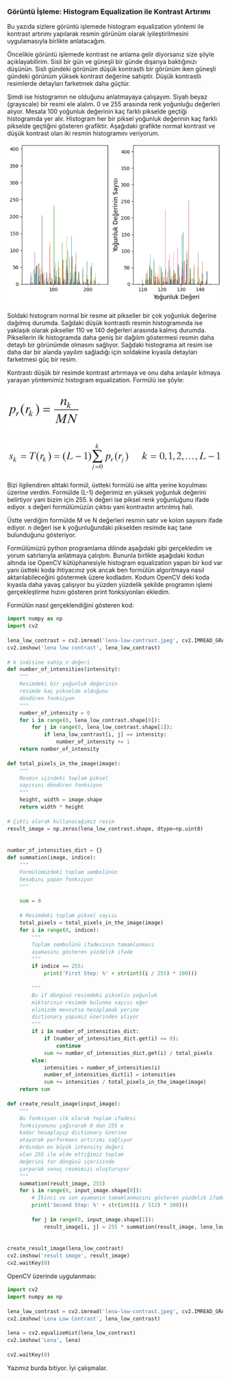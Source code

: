### Görüntü İşleme: Histogram Equalization ile Kontrast Artırımı
Bu yazıda sizlere görüntü işlemede histogram equalization yöntemi ile kontrast artırımı yapılarak resmin görünüm olarak iyileştirilmesini uygulamasıyla birlikte anlatacağım.

Öncelikle görüntü işlemede kontrast ne anlama gelir diyorsanız size şöyle açıklayabilirim. Sisli bir gün ve güneşli bir günde dışarıya baktığınızı düşünün. Sisli gündeki görünüm düşük kontrastlı bir görünüm iken güneşli gündeki görünüm yüksek kontrast değerine sahiptir. Düşük kontrastlı resimlerde detayları farketmek daha güçtür.

Şimdi ise histogramın ne olduğunu anlatmayaya çalışayım. Siyah beyaz (grayscale) bir resmi ele alalım. 0 ve 255 arasında renk yoğunluğu değerleri alıyor. Mesala 100 yoğunluk değerinin kaç farklı pikselde geçtiği histogramda yer alır. Histogram her bir piksel yoğunluk değerinin kaç farklı pikselde geçtiğini gösteren grafiktir. Aşağıdaki grafikte normal kontrast ve düşük kontrast olan iki resmin histogramını veriyorum.

![histogram](grafik.png)

Soldaki histogram normal bir resme ait pikseller bir çok yoğunluk değerine dağılmış durumda. Sağdaki düşük kontrastlı resmin histogramında ise yaklaşık olarak pikseller 110 ve 140 değerleri arasında kalmış durumda. Piksellerin ilk histogramda daha geniş bir dağılım göstermesi resmin daha detaylı bir görünümde olmasını sağlıyor. Sağdaki histograma ait resim ise daha dar bir alanda yayılım sağladığı için soldakine kıyasla detayları farketmesi güç bir resim.

Kontrastı düşük bir resimde kontrast artırmaya ve onu daha anlaşılır kılmaya yarayan yöntemimiz histogram equalization. Formülü ise şöyle:

![Formül 1](formul1.png)

![Formül2](formul2.png)

Bizi ilgilendiren alttaki formül, üstteki formülü ise altta yerine koyulması üzerine verdim. Formülde (L-1) değerimiz en yüksek yoğunluk değerini belirtiyor yani bizim için 255. k değeri ise piksel renk yoğunluğunu ifade ediyor. s değeri formülümüzün çıktısı yani kontrastın artırılmış hali.

Üstte verdiğim formülde M ve N değerleri resmin satır ve kolon sayısını ifade ediyor. n değeri ise k yoğunluğundaki pikselden resimde kaç tane bulunduğunu gösteriyor.

Formülümüzü python programlama dilinde aşağıdaki gibi gerçekledim ve yorum satırlarıyla anlatmaya çalıştım. Bununla birlikte aşağıdaki kodun altında ise OpenCV kütüphanesiyle histogram equalization yapan bir kod var yani üstteki koda ihtiyacınız yok ancak ben formülün algoritmaya nasıl aktarılabileceğini göstermek üzere kodladım. Kodum OpenCV deki koda kıyasla daha yavaş çalışıyor bu yüzden yüzdelik şekilde programın işlemi gerçekleştirme hızını gösteren print fonksiyonları ekledim.

Formülün nasıl gerçeklendiğini gösteren kod:
```py
import numpy as np
import cv2

lena_low_contrast = cv2.imread('lena-low-contrast.jpeg', cv2.IMREAD_GRAYSCALE)
cv2.imshow('lena low contrast', lena_low_contrast)

# k indisine sahip n değeri
def number_of_intensities(intensity):
    """
    Resimdeki bir yoğunluk değerinin 
    resimde kaç pikselde olduğunu
    döndüren fonksiyon
    """
    number_of_intensity = 0
    for i in range(0, lena_low_contrast.shape[0]):
        for j in range(0, lena_low_contrast.shape[1]):
            if lena_low_contrast[i, j] == intensity:
                number_of_intensity += 1
    return number_of_intensity

def total_pixels_in_the_image(image):
    """
    Resmin içindeki toplam piksel
    sayısını döndüren fonksiyon
    """
    height, width = image.shape
    return width * height

# Çıktı olarak kullanacağımız resim
result_image = np.zeros(lena_low_contrast.shape, dtype=np.uint8)


number_of_intensities_dict = {}
def summation(image, indice):
    """
    Formülümüzdeki toplam sembolünün
    hesabını yapan fonksiyon
    """

    sum = 0

    # Resimdeki toplam piksel sayısı
    total_pixels = total_pixels_in_the_image(image)
    for i in range(0, indice):
        """
        Toplam sembolünü ifadesinin tamamlanması 
        aşamasını gösteren yüzdelik ifade
        """
        if indice == 255:
            print('First Step: %' + str(int((i / 255) * 100)))

        """
        Bu if döngüsü resimdeki pikselin yoğunluk 
        miktarının resimde bulunma sayısı eğer
        elimizde mevcutsa hesaplamak yerine
        dictionary yapımız üzerinden alıyor
        """
        if i in number_of_intensities_dict:
            if (number_of_intensities_dict.get(i) <= 0):
                continue
            sum += number_of_intensities_dict.get(i) / total_pixels
        else:
            intensities = number_of_intensities(i)
            number_of_intensities_dict[i] = intensities
            sum += intensities / total_pixels_in_the_image(image)
    return sum

def create_result_image(input_image):
    """
    Bu fonksiyon ilk olarak toplam ifadesi
    fonksiyonunu çağırarak 0 dan 255 e 
    kadar hesaplayıp dictionary üzerine
    atayarak performans artırımı sağlıyor
    Ardından en büyük intensity değeri
    olan 255 ile elde ettiğimiz toplam
    değerini for döngüsü içerisinde
    çarparak sonuç resmimizi oluşturuyor
    """
    summation(result_image, 255)
    for i in range(0, input_image.shape[0]):
        # İkinci ve son aşamanın tamamlanmasını gösteren yüzdelik ifade
        print('Second Step: %' + str(int((i / 512) * 100)))

        for j in range(0, input_image.shape[1]):
            result_image[i, j] = 255 * summation(result_image, lena_low_contrast[i, j])


create_result_image(lena_low_contrast)
cv2.imshow('result image', result_image)
cv2.waitKey(0)
```

OpenCV üzerinde uygulanması:
```py
import cv2
import numpy as np

lena_low_contrast = cv2.imread('lena-low-contrast.jpeg', cv2.IMREAD_GRAYSCALE)
cv2.imshow('Lena Low Contrast', lena_low_contrast)

lena = cv2.equalizeHist(lena_low_contrast)
cv2.imshow('Lena', lena)

cv2.waitKey(0)
```

Yazımız burda bitiyor. İyi çalışmalar.
